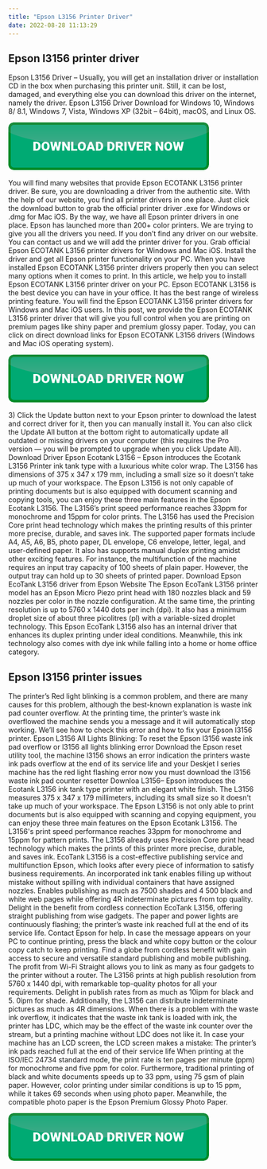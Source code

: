 ```yaml
---
title: "Epson L3156 Printer Driver"
date: 2022-08-28 11:13:29
---
```


## Epson l3156 printer driver

Epson L3156 Driver – Usually, you will get an installation driver or installation CD in the box when purchasing this printer unit. Still, it can be lost, damaged, and everything else you can download this driver on the internet, namely the driver. Epson L3156 Driver Download for Windows 10, Windows 8/ 8.1, Windows 7, Vista, Windows XP (32bit – 64bit), macOS, and Linux OS.

[![button](https://github.com/driverbay/driverbay.github.io/blob/main/dlbutton.png?raw=true)](https://printerpatch.com/download-printer-driver)


You will find many websites that provide Epson ECOTANK L3156 printer driver. Be sure, you are downloading a driver from the authentic site. With the help of our website, you find all printer drivers in one place. Just click the download button to grab the official printer driver .exe for Windows or .dmg for Mac iOS.
By the way, we have all Epson printer drivers in one place. Epson has launched more than 200+ color printers. We are trying to give you all the drivers you need. If you don’t find any driver on our website. You can contact us and we will add the printer driver for you. Grab official Epson ECOTANK L3156 printer drivers for Windows and Mac iOS. Install the driver and get all Epson printer functionality on your PC. When you have installed Epson ECOTANK L3156 printer drivers properly then you can select many options when it comes to print.
In this article, we help you to install Epson ECOTANK L3156 printer driver on your PC. Epson ECOTANK L3156 is the best device you can have in your office. It has the best range of wireless printing feature. You will find the Epson ECOTANK L3156 printer drivers for Windows and Mac iOS users.
In this post, we provide the Epson ECOTANK L3156 printer driver that will give you full control when you are printing on premium pages like shiny paper and premium glossy paper. Today, you can click on direct download links for Epson ECOTANK L3156 drivers (Windows and Mac iOS operating system).

[![button](https://github.com/driverbay/driverbay.github.io/blob/main/dlbutton.png?raw=true)](https://printerpatch.com/download-printer-driver)


3) Click the Update button next to your Epson printer to download the latest and correct driver for it, then you can manually install it. You can also click the Update All button at the bottom right to automatically update all outdated or missing drivers on your computer (this requires the Pro version — you will be prompted to upgrade when you click Update All).
Download Driver Epson Ecotank L3156 – Epson introduces the Ecotank L3156 Printer ink tank type with a luxurious white color wrap. The L3156 has dimensions of 375 x 347 x 179 mm, including a small size so it doesn’t take up much of your workspace. The Epson L3156 is not only capable of printing documents but is also equipped with document scanning and copying tools, you can enjoy these three main features in the Epson Ecotank L3156. The L3156’s print speed performance reaches 33ppm for monochrome and 15ppm for color prints. The L3156 has used the Precision Core print head technology which makes the printing results of this printer more precise, durable, and saves ink.
The supported paper formats include A4, A5, A6, B5, photo paper, DL envelope, C6 envelope, letter, legal, and user-defined paper. It also has supports manual duplex printing amidst other exciting features. For instance, the multifunction of the machine requires an input tray capacity of 100 sheets of plain paper. However, the output tray can hold up to 30 sheets of printed paper. Download Epson EcoTank L3156 driver from Epson Website
The Epson EcoTank L3156 printer model has an Epson Micro Piezo print head with 180 nozzles black and 59 nozzles per color in the nozzle configuration. At the same time, the printing resolution is up to 5760 x 1440 dots per inch (dpi). It also has a minimum droplet size of about three picolitres (pl) with a variable-sized droplet technology. This Epson EcoTank L3156 also has an internal driver that enhances its duplex printing under ideal conditions. Meanwhile, this ink technology also comes with dye ink while falling into a home or home office category.

## Epson l3156 printer issues

The printer’s Red light blinking is a common problem, and there are many causes for this problem, although the best-known explanation is waste ink pad counter overflow. At the printing time, the printer’s waste ink overflowed the machine sends you a message and it will automatically stop working. We’ll see how to check this error and how to fix your Epson l3156 printer.
Epson L3156 All Lights Blinking: To reset the Epson l3156 waste ink pad overflow or l3156 all lights blinking error Download the Epson reset utility tool, the machine l3156 shows an error indication the printers waste ink pads overflow at the end of its service life and your Deskjet l series machine has the red light flashing error now you must download the l3156 waste ink pad counter resetter
Downloa L3156– Epson introduces the Ecotank L3156 ink tank type printer with an elegant white finish. The L3156 measures 375 x 347 x 179 millimeters, including its small size so it doesn't take up much of your workspace. The Epson L3156 is not only able to print documents but is also equipped with scanning and copying equipment, you can enjoy these three main features on the Epson Ecotank L3156. The L3156's print speed performance reaches 33ppm for monochrome and 15ppm for pattern prints. The L3156 already uses Precision Core print head technology which makes the prints of this printer more precise, durable, and saves ink.
EcoTank L3156 is a cost-effective publishing service and multifunction Epson, which looks after every piece of information to satisfy business requirements. An incorporated ink tank enables filling up without mistake without spilling with individual containers that have assigned nozzles. Enables publishing as much as 7500 shades and 4 500 black and white web pages while offering 4R indeterminate pictures from top quality. Delight in the benefit from cordless connection EcoTank L3156, offering straight publishing from wise gadgets.
The paper and power lights are continuously flashing; the printer’s waste ink reached full at the end of its service life. Contact Epson for help. In case the message appears on your PC to continue printing, press the black and white copy button or the colour copy catch to keep printing.
Find a globe from cordless benefit with gain access to secure and versatile standard publishing and mobile publishing. The profit from Wi-Fi Straight allows you to link as many as four gadgets to the printer without a router. The L3156 prints at high publish resolution from 5760 x 1440 dpi, with remarkable top-quality photos for all your requirements. Delight in publish rates from as much as 10ipm for black and 5. 0ipm for shade. Additionally, the L3156 can distribute indeterminate pictures as much as 4R dimensions.
When there is a problem with the waste ink overflow, it indicates that the waste ink tank is loaded with ink, the printer has LDC, which may be the effect of the waste ink counter over the stream, but a printing machine without LDC does not like it. In case your machine has an LCD screen, the LCD screen makes a mistake: The printer’s ink pads reached full at the end of their service life
When printing at the ISO/IEC 24734 standard mode, the print rate is ten pages per minute (ppm) for monochrome and five ppm for color. Furthermore, traditional printing of black and white documents speeds up to 33 ppm, using 75 gsm of plain paper. However, color printing under similar conditions is up to 15 ppm, while it takes 69 seconds when using photo paper. Meanwhile, the compatible photo paper is the Epson Premium Glossy Photo Paper.


[![button](https://github.com/driverbay/driverbay.github.io/blob/main/dlbutton.png?raw=true)](https://printerpatch.com/download-printer-driver)
